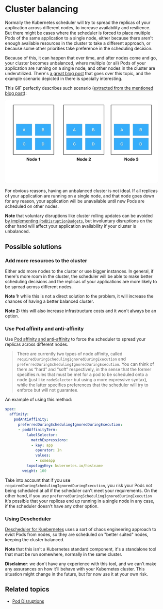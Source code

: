 # Cluster balancing

Normally the Kubernetes scheduler will try to spread the replicas of your application across different nodes, to increase availability and resilience. But there might be cases where the scheduler is forced to place multiple Pods of the same application to a single node, either because there aren't enough available resources in the cluster to take a different approach, or because some other priorities take preference in the scheduling decision.

Because of this, it can happen that over time, and after nodes come and go, your cluster becomes unbalanced, where multiple (or all) Pods of your application are running on a single node, and other nodes in the cluster are underutilized. There's [a great blog post](https://itnext.io/keep-you-kubernetes-cluster-balanced-the-secret-to-high-availability-17edf60d9cb7) that goes over this topic, and the example scenario depicted in there is specially interesting.

This GIF perfectly describes such scenario ([extracted from the mentioned blog post](https://itnext.io/keep-you-kubernetes-cluster-balanced-the-secret-to-high-availability-17edf60d9cb7)):

![unbalanced-cluster](./images/unbalanced_cluster.gif)

For obvious reasons, having an unbalanced cluster is not ideal. If all replicas of your application are running on a single node, and that node goes down for any reason, your application will be unavailable until new Pods are scheduled on other nodes.

**Note** that voluntary disruptions like cluster rolling updates can be avoided [by implementing `PodDisruptionBudgets`](./pod_disruptions.md), but involuntary disruptions on the other hand will affect your application availability if your cluster is unbalanced.

## Possible solutions

### Add more resources to the cluster

Either add more nodes to the cluster or use bigger instances. In general, if there's more room in the cluster, the scheduler will be able to make better scheduling decisions and the replicas of your applications are more likely to be spread across different nodes.

**Note 1:** while this is not a direct solution to the problem, it will increase the chances of having a better balanced cluster.

**Note 2:** this will also increase infrastructure costs and it won't always be an option.

### Use Pod affinity and anti-affinity

Use [Pod affinity and anti-affinity](https://kubernetes.io/docs/concepts/configuration/assign-pod-node/#affinity-and-anti-affinity) to force the scheduler to spread your replicas across different nodes.

> There are currently two types of node affinity, called `requiredDuringSchedulingIgnoredDuringExecution` and `preferredDuringSchedulingIgnoredDuringExecution`. You can think of them as “hard” and “soft” respectively, in the sense that the former specifies rules that must be met for a pod to be scheduled onto a node (just like `nodeSelector` but using a more expressive syntax), while the latter specifies preferences that the scheduler will try to enforce but will not guarantee.

An example of using this method:

```yaml
spec:
  affinity:
    podAntiAffinity:
      preferredDuringSchedulingIgnoredDuringExecution:
      - podAffinityTerm:
          labelSelector:
            matchExpressions:
            - key: app
              operator: In
              values:
              - someapp
          topologyKey: kubernetes.io/hostname
        weight: 100
```

Take into account that if you use `requiredDuringSchedulingIgnoredDuringExecution`, you risk your Pods not being scheduled at all if the scheduler can't meet your requirements. On the other hand, if you use `preferredDuringSchedulingIgnoredDuringExecution` it's possible that your replicas end up running in a single node in any case, if the scheduler doesn't have any other option.

### Using Descheduler

[Descheduler for Kuebernetes](https://github.com/kubernetes-incubator/descheduler) uses a sort of chaos engineering approach to evict Pods from nodes, so they are scheduled on "better suited" nodes, keeping the cluster balanced.

**Note** that this isn't a Kubernetes standard component, it's a standalone tool that must be run somewhere, normally in the same cluster.

**Disclaimer**: we don't have any experience with this tool, and we can't make any assurances on how it'll behave with your Kubernetes cluster. This situation might change in the future, but for now use it at your own risk.

## Related topics

- [Pod Disruptions](./pod_disruptions.md)
